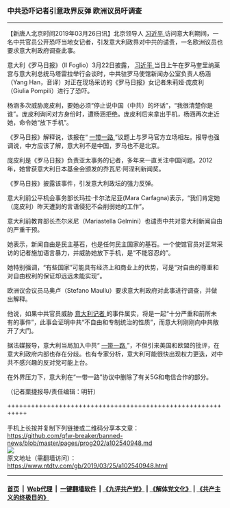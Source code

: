 ### 中共恐吓记者引意政界反弹 欧洲议员吁调查
------------------------

<div class="post_content" itemprop="articleBody">
 <p>
  【新唐人北京时间2019年03月26日讯】北京领导人
  <a href="https://www.ntdtv.com/gb/习近平.htm">
   习近平
  </a>
  访问意大利期间，一名中共官员公开恐吓当地女记者，引发意大利政界对中共的谴责，一名欧洲议员也要求意大利政府调查此事。
 </p>
 <p>
  意大利《罗马日报》（Il Foglio）3月22日披露，
  <a href="https://www.ntdtv.com/gb/习近平.htm">
   习近平
  </a>
  当日上午在罗马奎里纳莱宫与意大利总统马塔雷拉举行会谈时，中共驻罗马使馆新闻办公室负责人杨涵（Yang Han，音译）对正在现场采访的《罗马日报》女记者朱莉娅·庞皮利（Giulia Pompili）进行了恐吓。
 </p>
 <p>
  杨涵多次威胁庞皮利，要她必须“停止说中国（中共）的坏话”，“我很清楚你是谁”。庞皮利询问对方身份时，遭杨涵拒绝。庞皮利后来拿出手机，杨涵再次走近她，命令她“放下手机”。
 </p>
 <p>
  《罗马日报》解释说，该报在“
  <a href="https://www.ntdtv.com/gb/一带一路.htm">
   一带一路
  </a>
  ”议题上与罗马官方立场相左。报导也强调说，中方应该了解，意大利不是中国，罗马也不是北京。
 </p>
 <p>
  庞皮利是《罗马日报》负责亚太事务的记者，多年来一直关注中国问题。2012年，她曾获意大利日本基金会颁发的乔瓦尼·阿涅利新闻奖。
 </p>
 <p>
  《罗马日报》披露该事件，引发意大利政坛的强力反弹。
 </p>
 <p>
  意大利前公平机会事务部长玛拉·卡尔法尼亚(Mara Carfagna)表示，“我们肯定她（庞皮利）昨天遭到的言语侵犯不会削弱她的工作”。
 </p>
 <p>
  意大利前教育部长杰尔米尼（Mariastella Gelmini）也谴责中共对意大利新闻自由的严重干预。
 </p>
 <p>
  她表示，新闻自由是民主基石，也是任何民主国家的基石。一个使馆官员对正常采访的记者施加语言暴力，并威胁她放下手机，是“不能容忍的”。
 </p>
 <p>
  她特别强调，“有些国家”可能具有经济上和商业上的优势，可是“对自由的尊重和对自由权利的保证却远远未能实现”。
 </p>
 <p>
  欧洲议会议员马奥卢（Stefano Maullu）要求意大利政府对此事进行调查，并做出解释。
 </p>
 <p>
  他说，如果中共官员威胁
  <a href="https://www.ntdtv.com/gb/意大利记者.htm">
   意大利记者
  </a>
  的事件属实，将是一起“十分严重和前所未有的事件”，此事会证明中共“不自由和专制统治的性质”，而意大利刚刚向中共敞开了大门。
 </p>
 <p>
  据法媒报导，意大利当局加入中共“
  <a href="https://www.ntdtv.com/gb/一带一路.htm">
   一带一路
  </a>
  ”，不但引来美国和欧盟的批评，在意大利政府内部也存在分歧。也有专家分析，意大利可能很快出现权力更迭，对中共不感兴趣的反对党可能上台。
 </p>
 <p>
  在外界压力下，意大利在“一带一路”协议中删除了有关5G和电信合作的部分。
 </p>
 <p>
  （记者栗捷报导/责任编辑：明轩）
 </p>
 <div class="single_ad">
 </div>
</div>

+++++++++++++++++++++++++++++++++++++++++++++++++++++++++++<br/><br/>
手机上长按并复制下列链接或二维码分享本文章：<br/>
https://github.com/gfw-breaker/banned-news/blob/master/pages/prog202/a102540948.md <br/>
<a href='https://github.com/gfw-breaker/banned-news/blob/master/pages/prog202/a102540948.md'><img src='https://github.com/gfw-breaker/banned-news/blob/master/pages/prog202/a102540948.md.png'/></a> <br/>
原文地址（需翻墙访问）：https://www.ntdtv.com/gb/2019/03/25/a102540948.html


------------------------
#### [首页](https://github.com/gfw-breaker/banned-news/blob/master/README.md) &nbsp;|&nbsp; [Web代理](https://github.com/labour-camp/helloworld) &nbsp;|&nbsp; [一键翻墙软件](https://github.com/gfw-breaker/nogfw/blob/master/README.md) &nbsp;| [《九评共产党》](https://github.com/gfw-breaker/9ping.md/blob/master/README.md#九评之一评共产党是什么) | [《解体党文化》](https://github.com/gfw-breaker/jtdwh.md/blob/master/README.md) | [《共产主义的终极目的》](https://github.com/gfw-breaker/gczydzjmd.md/blob/master/README.md)

